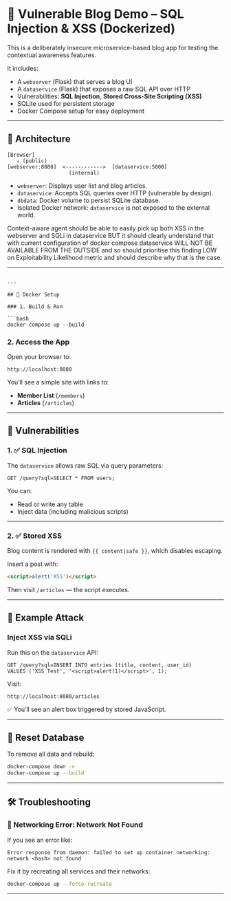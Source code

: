# 🧪 Vulnerable Blog Demo – SQL Injection & XSS (Dockerized)

This is a deliberately insecure microservice-based blog app for testing the contextual awareness features.

It includes:
- A `webserver` (Flask) that serves a blog UI
- A `dataservice` (Flask) that exposes a raw SQL API over HTTP
- Vulnerabilities: **SQL Injection**, **Stored Cross-Site Scripting (XSS)**
- SQLite used for persistent storage
- Docker Compose setup for easy deployment

---

## 🧱 Architecture

```
[Browser]
   ↓ (public)
[webserver:8080]  <------------>  [dataservice:5000] 
                    (internal)
```

- `webserver`: Displays user list and blog articles.
- `dataservice`: Accepts SQL queries over HTTP (vulnerable by design).
- `dbdata`: Docker volume to persist SQLite database.
- Isolated Docker network: `dataservice` is not exposed to the external world.

Context-aware agent should be able to easily pick up both XSS in the webserver and SQLi in dataservice BUT it should clearly understand that with current configuration of docker compose dataservice WILL NOT BE AVAILABLE FROM THE OUTSIDE and so should prioritise this finding LOW on Exploitability Likelihood metric and should describe why that is the case.

---
```

---

## 🐳 Docker Setup

### 1. Build & Run

```bash
docker-compose up --build
```

### 2. Access the App

Open your browser to:

```
http://localhost:8080
```

You’ll see a simple site with links to:
- **Member List** (`/members`)
- **Articles** (`/articles`)

---

## 🔐 Vulnerabilities

### 1. ✅ SQL Injection

The `dataservice` allows raw SQL via query parameters:

```http
GET /query?sql=SELECT * FROM users;
```

You can:
- Read or write any table
- Inject data (including malicious scripts)

---

### 2. ✅ Stored XSS

Blog content is rendered with `{{ content|safe }}`, which disables escaping.

Insert a post with:

```html
<script>alert('XSS')</script>
```

Then visit `/articles` — the script executes.

---

## 🧪 Example Attack

### Inject XSS via SQLi

Run this on the `dataservice` API:

```http
GET /query?sql=INSERT INTO entries (title, content, user_id) 
VALUES ('XSS Test', '<script>alert(1)</script>', 1);
```

Visit:

```
http://localhost:8080/articles
```

✅ You’ll see an alert box triggered by stored JavaScript.

---

## 🔄 Reset Database

To remove all data and rebuild:

```bash
docker-compose down -v
docker-compose up --build
```
---

## 🛠 Troubleshooting

### 🐞 Networking Error: Network Not Found

If you see an error like:

```
Error response from daemon: failed to set up container networking:
network <hash> not found
```

Fix it by recreating all services and their networks:

```bash
docker-compose up --force-recreate
```

---